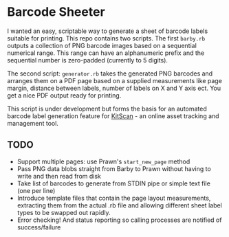 Barcode Sheeter
===============

I wanted an easy, scriptable way to generate a sheet of barcode labels suitable for printing. This repo contains two scripts. The first `barby.rb` outputs a collection of PNG barcode images based on a sequential numerical range. This range can have an alphanumeric prefix and the sequential number is zero-padded (currently to 5 digits).

The second script: `generator.rb` takes the generated PNG barcodes and arranges them on a PDF page based on a supplied measurements like page margin, distance between labels, number of labels on X and Y axis ect. You get a nice PDF output ready for printing.

This script is under development but forms the basis for an automated barcode label generation feature for [KitScan](https://kitscan.com) - an online asset tracking and management tool.

## TODO

- Support multiple pages: use Prawn's `start_new_page` method
- Pass PNG data blobs straight from Barby to Prawn without having to write and then read from disk
- Take list of barcodes to generate from STDIN pipe or simple text file (one per line)
- Introduce template files that contain the page layout measurements, extracting them from the actual .rb file and allowing different sheet label types to be swapped out rapidly.
- Error checking! And status reporting so calling processes are notified of success/failure 
